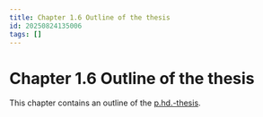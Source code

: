 ```yaml
---
title: Chapter 1.6 Outline of the thesis
id: 20250824135006
tags: []
---
```


# Chapter 1.6 Outline of the thesis
This chapter contains an outline of the [p.hd.-thesis]([[20250822131028]]).